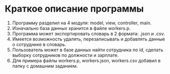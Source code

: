 # **Краткое описание программы**
1. Программу разделил на 4 модуля: model, view, controller, main.
2. Изначально база данных хранится в файле workers.p.
3. Программа может экспортировать словарь в 2 формата: .json и .csv.
4. Имеется возможность удалять, перезаписывать и добавлять данные о сотруднике в словарь.
5. Пользователь может в базе данных найти сотрудника по id, сделать выборку сотрудников по должности и зарплате.
6. Для примера файлы workers.p, workers.json, workers.csv добавил в папку с домашним заданием.
